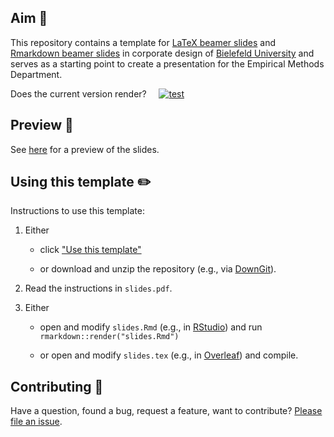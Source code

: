 ## Aim :pushpin:

This repository contains a template for [LaTeX beamer slides](https://en.wikipedia.org/wiki/Beamer_(LaTeX)) and [Rmarkdown beamer slides](https://bookdown.org/yihui/rmarkdown/beamer-presentation.html) in corporate design of [Bielefeld University](https://www.uni-bielefeld.de/) and serves as a starting point to create a presentation for the Empirical Methods Department.

Does the current version render? &nbsp; &nbsp; [![test](https://github.com/loelschlaeger/beamer_biem/actions/workflows/render.yaml/badge.svg)](#)

## Preview :eyes:

See [here](https://github.com/loelschlaeger/slides_template/blob/master/slides.pdf) for a preview of the slides. 

## Using this template :pencil2:

Instructions to use this template:

1. Either
   
   - click ["Use this template"](https://github.com/loelschlaeger/slides_template/generate)
   
   - or download and unzip the repository (e.g., via [DownGit](https://minhaskamal.github.io/DownGit/#/home?url=https://github.com/loelschlaeger/slides_template/tree/master)).
   
2. Read the instructions in `slides.pdf`.
    
3. Either
   
   - open and modify `slides.Rmd` (e.g., in [RStudio](https://posit.co/download/rstudio-desktop/)) and run `rmarkdown::render("slides.Rmd")`
   
   - or open and modify `slides.tex` (e.g., in [Overleaf](https://www.overleaf.com/)) and compile.

## Contributing :construction_worker:

Have a question, found a bug, request a feature, want to contribute? [Please file an issue](https://github.com/loelschlaeger/beamer_biem/issues/new/choose).
